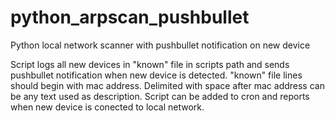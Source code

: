 # python_arpscan_pushbullet
Python local network scanner with pushbullet notification on new device

Script logs all new devices in "known" file in scripts path and sends pushbullet notification when new device is detected. "known" file lines should begin with mac address. Delimited with space after mac address can be any text used as description. Script can be added to cron and reports when new device is conected to local network.
